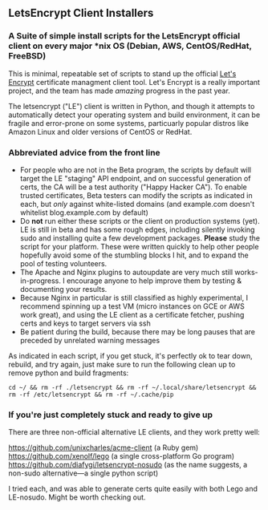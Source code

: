 ## LetsEncrypt Client Installers

### A Suite of simple install scripts for the LetsEncrypt official client on every major *nix OS (Debian, AWS, CentOS/RedHat, FreeBSD) 

This is minimal, repeatable set of scripts to stand up the official [Let's Encrypt](https://letsencrypt.org/)
certificate managment client tool. Let's Encrypt is a really important project, and the team has made
*amazing* progress in the past year.

The letsencrypt ("LE") client is written in Python, and though it attempts to automatically
detect your operating system and build environment, it can be fragile and error-prone on
some systems, particuarly popular distros like Amazon Linux and older versions of CentOS
or RedHat.

### Abbreviated advice from the front line

*  For people who are not in the Beta program, the scripts by default will target the LE "staging" API endpoint, and on successful generation of certs, the CA will be a test authority ("Happy Hacker CA"). To enable trusted certificates, Beta testers can modify the scripts as indicated in each, but *only* against white-listed domains (and example.com doesn't whitelist blog.example.com by default)
*  Do __not__ run either these scripts or the client on production systems (yet). LE is still in beta and has some rough edges, including silently invoking sudo and installing quite a few development packages. __Please__ study the script for your platform. These were written quickly to help other people hopefully avoid some of the stumbling blocks I hit, and to expand the pool of testing volunteers.
*  The Apache and Nginx plugins to autoupdate are very much still works-in-progress. I encourage anyone to help improve them by testing & documenting your results.
*  Because Nginx in particular is still classified as highly experimental, I recommend spinning up a test VM (micro instances on GCE or AWS work great), and using the LE client as a certificate fetcher, pushing certs and keys to target servers via ssh
*  Be patient during the build, because there may be long pauses that are preceded by unrelated warning messages

As indicated in each script, if you get stuck, it's perfectly ok to tear down, rebuild, and try again, just make sure to run the following clean up to remove python and build fragments:

    cd ~/ && rm -rf ./letsencrypt && rm -rf ~/.local/share/letsencrypt && rm -rf /etc/letsencrypt && rm -rf ~/.cache/pip

	
### If you're just completely stuck and ready to give up

There are three non-official alternative LE clients, and they work pretty well: 

https://github.com/unixcharles/acme-client (a Ruby gem)
https://github.com/xenolf/lego (a single cross-platform Go program)  
https://github.com/diafygi/letsencrypt-nosudo (as the name suggests, a non-sudo alternative—a single python script)

I tried each, and was able to generate certs quite easily with both Lego and LE-nosudo. Might be worth checking out.

